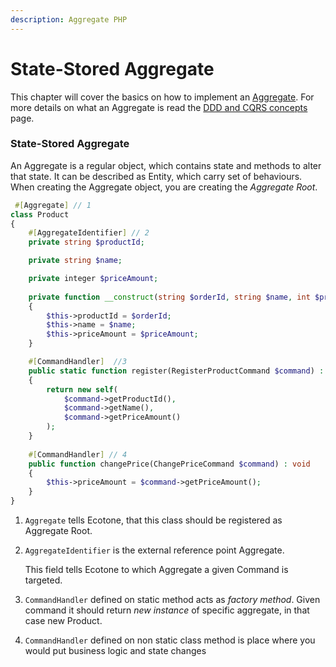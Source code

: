 ```yaml
---
description: Aggregate PHP
---
```


# State-Stored Aggregate

This chapter will cover the basics on how to implement an [Aggregate](../modelling-1.md#aggregates). For more details on what an Aggregate is read the [DDD and CQRS concepts](../modelling-1.md#ddd-and-cqrs-concepts) page.

### State-Stored Aggregate

An Aggregate is a regular object, which contains state and methods to alter that state. It can be described as Entity, which carry set of behaviours.   
When creating the Aggregate object, you are creating the _Aggregate Root_. 

```php
 #[Aggregate] // 1
class Product
{
    #[AggregateIdentifier] // 2
    private string $productId;

    private string $name;

    private integer $priceAmount;
    
    private function __construct(string $orderId, string $name, int $priceAmount)
    {
        $this->productId = $orderId;
        $this->name = $name;
        $this->priceAmount = $priceAmount;
    }

    #[CommandHandler]  //3
    public static function register(RegisterProductCommand $command) : self
    {
        return new self(
            $command->getProductId(),
            $command->getName(),
            $command->getPriceAmount()
        );
    }
    
    #[CommandHandler] // 4
    public function changePrice(ChangePriceCommand $command) : void
    {
        $this->priceAmount = $command->getPriceAmount();
    }
}
```

1. `Aggregate` tells Ecotone, that this class should be registered as Aggregate Root.
2. `AggregateIdentifier` is the external reference point Aggregate. 

   This field tells Ecotone to which Aggregate a given Command is targeted.

3. `CommandHandler` defined on static method acts as _factory method_. Given command it should return _new instance_ of specific aggregate, in that case new Product.
4. `CommandHandler` defined on non static class method is place where you would put business logic and state changes

